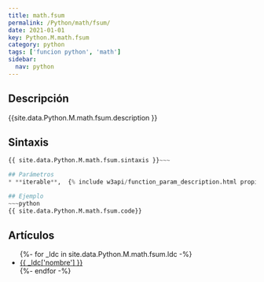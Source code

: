 ```yaml
---
title: math.fsum
permalink: /Python/math/fsum/
date: 2021-01-01
key: Python.M.math.fsum
category: python
tags: ['funcion python', 'math']
sidebar: 
  nav: python
---
```


## Descripción
{{site.data.Python.M.math.fsum.description }}

## Sintaxis
~~~python
{{ site.data.Python.M.math.fsum.sintaxis }}~~~

## Parámetros
* **iterable**,  {% include w3api/function_param_description.html propiedad=site.data.Python.M.math.fsum valor="iterable" %}

## Ejemplo
~~~python
{{ site.data.Python.M.math.fsum.code}}
~~~

## Artículos
<ul>
{%- for _ldc in site.data.Python.M.math.fsum.ldc -%}
   <li>
       <a href="{{_ldc['url'] }}">{{ _ldc['nombre'] }}</a>
   </li>
{%- endfor -%}
</ul>
